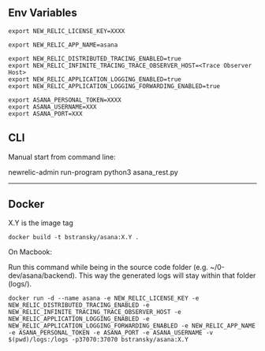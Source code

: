 

## Env Variables

    export NEW_RELIC_LICENSE_KEY=XXXX

    export NEW_RELIC_APP_NAME=asana

    export NEW_RELIC_DISTRIBUTED_TRACING_ENABLED=true
    export NEW_RELIC_INFINITE_TRACING_TRACE_OBSERVER_HOST=<Trace Observer Host>
    export NEW_RELIC_APPLICATION_LOGGING_ENABLED=true
    export NEW_RELIC_APPLICATION_LOGGING_FORWARDING_ENABLED=true

    export ASANA_PERSONAL_TOKEN=XXXX
    export ASANA_USERNAME=XXX
    export ASANA_PORT=XXX
    
    

## CLI

Manual start from command line:

newrelic-admin run-program python3 asana_rest.py

---------------------

## Docker

X.Y is the image tag

    docker build -t bstransky/asana:X.Y .

On Macbook:

Run this command while being in the source code folder (e.g. ~/0-dev/asana/backend). This way the generated logs will stay within that folder (logs/).

    docker run -d --name asana -e NEW_RELIC_LICENSE_KEY -e NEW_RELIC_DISTRIBUTED_TRACING_ENABLED -e NEW_RELIC_INFINITE_TRACING_TRACE_OBSERVER_HOST -e NEW_RELIC_APPLICATION_LOGGING_ENABLED -e NEW_RELIC_APPLICATION_LOGGING_FORWARDING_ENABLED -e NEW_RELIC_APP_NAME  -e ASANA_PERSONAL_TOKEN -e ASANA_PORT -e ASANA_USERNAME -v $(pwd)/logs:/logs -p37070:37070 bstransky/asana:X.Y
